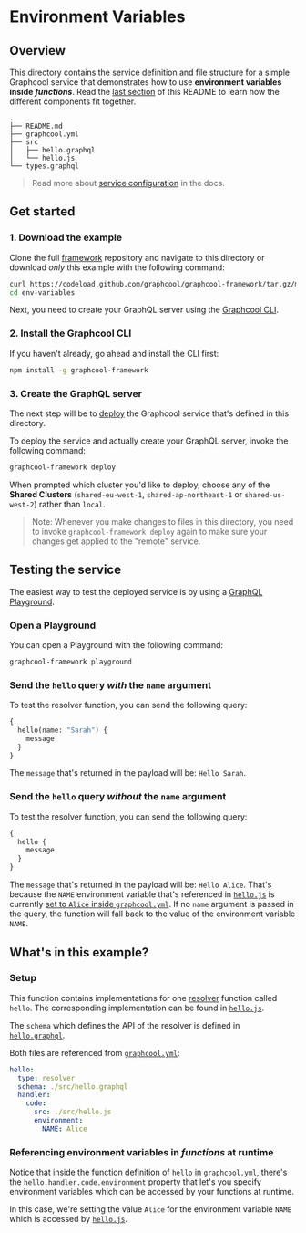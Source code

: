 # Environment Variables

## Overview

This directory contains the service definition and file structure for a simple Graphcool service that demonstrates how to use **environment variables inside _functions_**. Read the [last section](#whats-in-this-example) of this README to learn how the different components fit together.

```
.
├── README.md
├── graphcool.yml
├── src
│   ├── hello.graphql
│   └── hello.js
└── types.graphql
```

> Read more about [service configuration](https://graph.cool/docs/reference/project-configuration/overview-opheidaix3) in the docs.

## Get started

### 1. Download the example

Clone the full [framework](https://github.com/graphcool/graphcool-framework) repository and navigate to this directory or download _only_ this example with the following command:

```sh
curl https://codeload.github.com/graphcool/graphcool-framework/tar.gz/master | tar -xz --strip=2 graphcool-master-framework/examples/0.x/env-variables
cd env-variables
```

Next, you need to create your GraphQL server using the [Graphcool CLI](https://graph.cool/docs/reference/graphcool-cli/overview-zboghez5go).

### 2. Install the Graphcool CLI

If you haven't already, go ahead and install the CLI first:

```sh
npm install -g graphcool-framework
```

### 3. Create the GraphQL server

The next step will be to [deploy](https://graph.cool/docs/reference/graphcool-cli/commands-aiteerae6l#graphcool-deploy) the Graphcool service that's defined in this directory.

To deploy the service and actually create your GraphQL server, invoke the following command:

```sh
graphcool-framework deploy
```

When prompted which cluster you'd like to deploy, choose any of the **Shared Clusters** (`shared-eu-west-1`, `shared-ap-northeast-1` or `shared-us-west-2`) rather than `local`. 

> Note: Whenever you make changes to files in this directory, you need to invoke `graphcool-framework deploy` again to make sure your changes get applied to the "remote" service.

## Testing the service

The easiest way to test the deployed service is by using a [GraphQL Playground](https://github.com/graphcool/graphql-playground).

### Open a Playground

You can open a Playground with the following command:

```sh
graphcool-framework playground
```

### Send the `hello` query _with_ the `name` argument

To test the resolver function, you can send the following query:

```graphql
{
  hello(name: "Sarah") {
    message
  }
}
```

The `message` that's returned in the payload will be: `Hello Sarah`.

### Send the `hello` query _without_ the `name` argument

To test the resolver function, you can send the following query:

```graphql
{
  hello {
    message
  }
}
```

The `message` that's returned in the payload will be: `Hello Alice`. That's because the `NAME` environment variable that's referenced in [`hello.js`](./src/hello.js#L3) is currently [set to `Alice` inside `graphcool.yml`](./graphcool.yml#L18). If no `name` argument is passed in the query, the function will fall back to the value of the environment variable `NAME`.

## What's in this example?

### Setup

This function contains implementations for one [resolver](https://graph.cool/docs/reference/functions/resolvers-su6wu3yoo2) function called `hello`. The corresponding implementation can be found in [`hello.js`](./src/hello.js).

The `schema` which defines the API of the resolver is defined in [`hello.graphql`](./src/hello.graphql).

Both files are referenced from [`graphcool.yml`](./graphcool.yml):

```yml
hello:
  type: resolver
  schema: ./src/hello.graphql
  handler:
    code:
      src: ./src/hello.js
      environment:
        NAME: Alice
```


### Referencing environment variables in _functions_ at runtime

Notice that inside the function definition of `hello` in `graphcool.yml`, there's the `hello.handler.code.environment` property that let's you specify environment variables which can be accessed by your functions at runtime.

In this case, we're setting the value `Alice` for the environment variable `NAME` which is accessed by [`hello.js`](./src/hello.js#L4).












